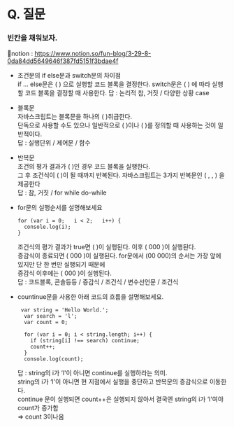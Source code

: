 # Q. 질문

### 빈칸을 채워보자.

📕notion : https://www.notion.so/fun-blog/3-29-8-0da84dd5649646f387fd5151f3bdae4f

- 조건문의 if else문과 switch문의 차이점<br>
  if … else문은 ( ) 으로 실행할 코드 블록을 결정한다.
  switch문은 ( ) 에 따라 실행할 코드 블록을 결정할 때 사용한다.
  답 : 논리적 참, 거짓 / 다양한 상황 case <br>
  
- 블록문<br>
  자바스크립트는 블록문을 하나의 ( )취급한다.<br> 
  단독으로 사용할 수도 있으나 일반적으로 ( )이나 ( )를 정의할 때 사용하는 것이 일반적이다.<br>
  답 : 실행단위 / 제어문 / 함수<br>
  
- 반복문<br>
  조건의 평가 결과가 ( )인 경우 코드 블록을 실행한다.<br>
  그 후 조건식이 ( )이 될 때까지 반복된다. 자바스크립트는 3가지 반복문인 ( , , ) 을 제공한다<br>
  답 : 참, 거짓 / for while do-while<br>
  
- for문의 실행순서를 설명해보세요<br>
  ```
  for (var i = 0;   i < 2;   i++) {
    console.log(i);
  }
  ```
  조건식의 평가 결과가 true면 (     )이 실행된다. 이후 ( 000 )이 실행된다.<br>
  증감식이 종료되면 ( 000 )이 실행된다. for문에서 (00 000)의 순서는 가장 앞에 있지만 단 한 번만 실행되기 때문에<br>
  증감식 이후에는 ( 000 )이 실행된다.<br>
  답 : 코드블록, 콘솔등등 / 증감식 / 조건식 / 변수선언문 / 조건식<br>   
   
- countinue문을 사용한 아래 코드의 흐름을 설명해보세요.<br>
  ```
   var string = 'Hello World.';
    var search = 'l';
    var count = 0;

    for (var i = 0; i < string.length; i++) {
      if (string[i] !== search) continue;
      count++; 
    }
    console.log(count);
  ```
  답 : string의 i가 ‘l'이 아니면 continue를 실행하라는 의미. <br>
       string의 i가 ‘l'이 아니면 현 지점에서 실행을 중단하고 반복문의 증감식으로 이동한다. <br>
       continue 문이 실행되면 count++은 실행되지 않아서 결국엔 string의 i가 ‘l'여야 count가 증가함 <br>
       ⇒ count 3이나옴

